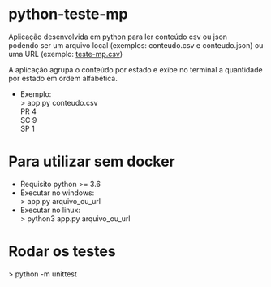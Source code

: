 # python-teste-mp

Aplicação desenvolvida em python para ler conteúdo csv ou json  
podendo ser um arquivo local (exemplos: conteudo.csv e conteudo.json) ou uma URL (exemplo: [teste-mp.csv](https://gist.githubusercontent.com/goblinbr/89c3e2dc07187ebbfbdef0485082723e/raw/11fb91cdb30fb98338d8352910f84d71280d4089/teste-mp.csv))

A aplicação agrupa o conteúdo por estado e exibe no terminal a quantidade por estado em ordem alfabética.

- Exemplo:  
\> app.py conteudo.csv  
PR 4  
SC 9  
SP 1  

# Para utilizar sem docker
- Requisito python >= 3.6
- Executar no windows:  
\> app.py arquivo_ou_url
- Executar no linux:  
\> python3 app.py arquivo_ou_url

# Rodar os testes
\> python -m unittest